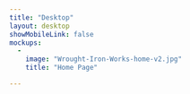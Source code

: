 ```yaml
---
title: "Desktop"
layout: desktop
showMobileLink: false
mockups:
  -
    image: "Wrought-Iron-Works-home-v2.jpg"
    title: "Home Page"

---
```

